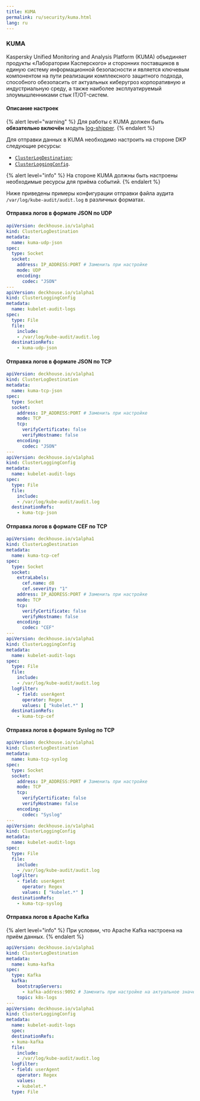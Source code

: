 ```yaml
---
title: KUMA
permalink: ru/security/kuma.html
lang: ru
---
```


### KUMA

Kaspersky Unified Monitoring and Analysis Platform (KUMA) объединяет продукты «Лаборатории Касперского» и сторонних поставщиков в единую систему информационной безопасности и является ключевым компонентом на пути реализации комплексного защитного подхода, способного обезопасить от актуальных киберугроз корпоративную и индустриальную среду, а также наиболее эксплуатируемый злоумышленниками стык IT/OT-систем.

#### Описание настроек

{% alert level="warning" %}
Для работы с KUMA должен быть **обязательно включён** модуль [log-shipper](../modules/log-shipper/).
{% endalert %}

Для отправки данных в KUMA необходимо настроить на стороне DKP следующие ресурсы:

- [`ClusterLogDestination`](../modules/log-shipper/cr.html#clusterlogdestination);
- [`ClusterLoggingConfig`](../modules/log-shipper/cr.html#clusterloggingconfig).

{% alert level="info" %}
На стороне KUMA должны быть настроены необходимые ресурсы для приёма событий.
{% endalert %}

Ниже приведены примеры конфигурации отправки файла аудита `/var/log/kube-audit/audit.log` в различных форматах.

#### Отправка логов в формате JSON по UDP

```yaml
apiVersion: deckhouse.io/v1alpha1
kind: ClusterLogDestination
metadata:
  name: kuma-udp-json
spec:
  type: Socket
  socket:
    address: IP_ADDRESS:PORT # Заменить при настройке
    mode: UDP
    encoding:
      codec: "JSON"
---
apiVersion: deckhouse.io/v1alpha1
kind: ClusterLoggingConfig
metadata:
  name: kubelet-audit-logs
spec:
  type: File
  file:
    include:
    - /var/log/kube-audit/audit.log
  destinationRefs:
    - kuma-udp-json
```

#### Отправка логов в формате JSON по TCP

```yaml
apiVersion: deckhouse.io/v1alpha1
kind: ClusterLogDestination
metadata:
  name: kuma-tcp-json
spec:
  type: Socket
  socket:
    address: IP_ADDRESS:PORT # Заменить при настройке
    mode: TCP
    tcp:
      verifyCertificate: false
      verifyHostname: false
    encoding:
      codec: "JSON"
---
apiVersion: deckhouse.io/v1alpha1
kind: ClusterLoggingConfig
metadata:
  name: kubelet-audit-logs
spec:
  type: File
  file:
    include:
    - /var/log/kube-audit/audit.log
  destinationRefs:
    - kuma-tcp-json
```

#### Отправка логов в формате CEF по TCP

```yaml
apiVersion: deckhouse.io/v1alpha1
kind: ClusterLogDestination
metadata:
  name: kuma-tcp-cef
spec:
  type: Socket
  socket:
    extraLabels:
      cef.name: d8
      cef.severity: "1"
    address: IP_ADDRESS:PORT # Заменить при настройке
    mode: TCP
    tcp:
      verifyCertificate: false
      verifyHostname: false
    encoding:
      codec: "CEF"
---
apiVersion: deckhouse.io/v1alpha1
kind: ClusterLoggingConfig
metadata:
  name: kubelet-audit-logs
spec:
  type: File
  file:
    include:
    - /var/log/kube-audit/audit.log
  logFilter:
    - field: userAgent
      operator: Regex
      values: [ "kubelet.*" ]
  destinationRefs:
    - kuma-tcp-cef
```

#### Отправка логов в формате Syslog по TCP

```yaml
apiVersion: deckhouse.io/v1alpha1
kind: ClusterLogDestination
metadata:
  name: kuma-tcp-syslog
spec:
  type: Socket
  socket:
    address: IP_ADDRESS:PORT # Заменить при настройке
    mode: TCP
    tcp:
      verifyCertificate: false
      verifyHostname: false
    encoding:
      codec: "Syslog"
---
apiVersion: deckhouse.io/v1alpha1
kind: ClusterLoggingConfig
metadata:
  name: kubelet-audit-logs
spec:
  type: File
  file:
    include:
    - /var/log/kube-audit/audit.log
  logFilter:
    - field: userAgent
      operator: Regex
      values: [ "kubelet.*" ]
  destinationRefs:
    - kuma-tcp-syslog
```

#### Отправка логов в Apache Kafka

{% alert level="info" %}
При условии, что Apache Kafka настроена на приём данных.
{% endalert %}

```yaml
apiVersion: deckhouse.io/v1alpha1
kind: ClusterLogDestination
metadata:
  name: kuma-kafka
spec:
  type: Kafka
  kafka:
    bootstrapServers:
      - kafka-address:9092 # Заменить при настройке на актуальное значение
    topic: k8s-logs
---
apiVersion: deckhouse.io/v1alpha1
kind: ClusterLoggingConfig
metadata:
  name: kubelet-audit-logs
  spec:
  destinationRefs:
  - kuma-kafka
  file:
    include:
    - /var/log/kube-audit/audit.log
  logFilter:
  - field: userAgent
    operator: Regex
    values:
    - kubelet.*
  type: File
```
